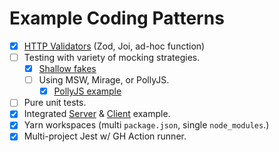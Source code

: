 # Example Coding Patterns

- [x] [HTTP Validators](/packages/api-validator) (Zod, Joi, ad-hoc function)
- [ ] Testing with variety of mocking strategies.
  - [x] [Shallow fakes](/packages/api-validator/src/utils/mockFetchResponse.ts)
  - [ ] Using MSW, Mirage, or PollyJS.
    - [x] [PollyJS example](server/lib/github-api.test.ts)
- [ ] Pure unit tests.
- [x] Integrated [Server](/server) & [Client](/src) example.
- [x] Yarn workspaces (multi `package.json`, single `node_modules`.)
- [x] Multi-project Jest w/ GH Action runner.
